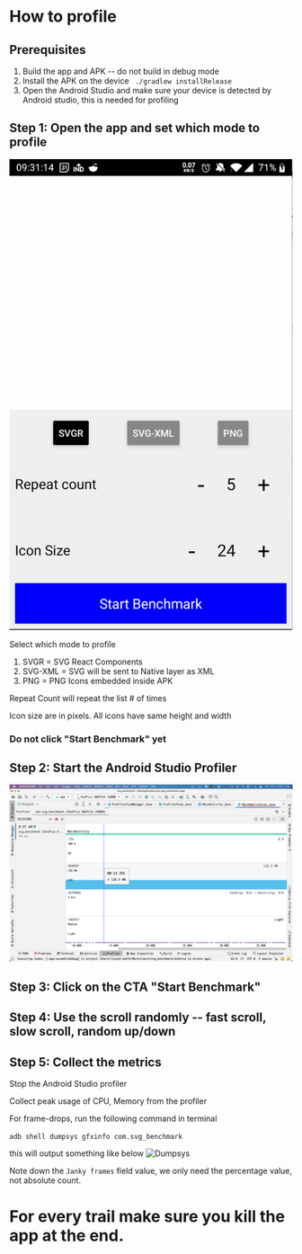 # How to profile

## Prerequisites
1. Build the app and APK -- do not build in debug mode
2. Install the APK on the device ``` ./gradlew installRelease```
3. Open the Android Studio and make sure your device is detected by Android studio, this is needed for profiling

## Step 1: Open the app and set which mode to profile
![Options Page](./assets/app-settings-page.png "Options Page")

Select which mode to profile
1. SVGR = SVG React Components
2. SVG-XML = SVG will be sent to Native layer as XML
3. PNG = PNG Icons embedded inside APK

Repeat Count will repeat the list # of times 

Icon size are in pixels. All icons have same height and width

### Do not click "Start Benchmark" yet 

## Step 2: Start the Android Studio Profiler 
![Profiler](./assets/android-studio-profiler.png "Profiler")

## Step 3: Click on the CTA "Start Benchmark"

## Step 4: Use the scroll randomly -- fast scroll, slow scroll, random up/down

## Step 5: Collect the metrics

Stop the Android Studio profiler

Collect peak usage of CPU, Memory from the profiler

For frame-drops, run the following command in terminal

```adb shell dumpsys gfxinfo com.svg_benchmark```

this will output something like below
![Dumpsys](./assets/terminal-dumpsys-command.png "Frame Drops")

Note down the `Janky frames` field value, we only need the percentage value, not absolute count.

# For every trail make sure you kill the app at the end. 

